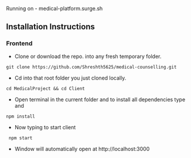 Running on - medical-platform.surge.sh


## Installation Instructions
### Frontend
* Clone or download the repo. into any fresh temporary folder.
```
git clone https://github.com/Shreshth5625/medical-counselling.git
```
* Cd into that root folder you just cloned locally.
```
cd MedicalProject && cd Client
```
* Open terminal in the current folder and to install all dependencies type and 
```
npm install
```
* Now typing to start client 
``` 
 npm start
 ```
 * Window will automatically open at http://localhost:3000

 